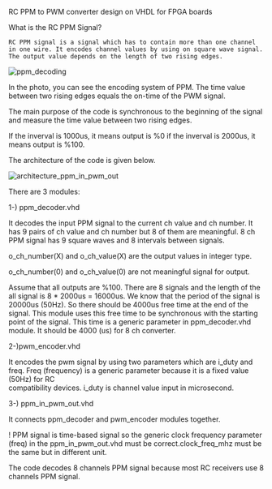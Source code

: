 RC PPM to PWM converter design on VHDL for FPGA boards

What is the RC PPM Signal?

    RC PPM signal is a signal which has to contain more than one channel in one wire. It encodes channel values by using on square wave signal. 
    The output value depends on the length of two rising edges.

![ppm_decoding](https://user-images.githubusercontent.com/43293467/198899385-43628ed2-1ad2-46ac-addb-31e2c1f7685d.gif)

In the photo, you can see the encoding system of PPM. The time value between two rising edges equals the on-time of the PWM signal.

The main purpose of the code is synchronous to the beginning of the signal and measure the time value between two rising edges.

If the inverval is 1000us, it means output is %0
if the inverval is 2000us, it means output is %100.

The architecture of the code is given below.

![architecture_ppm_in_pwm_out](https://user-images.githubusercontent.com/43293467/198901325-87a2bd80-151b-406e-895b-c0dc654b3206.png)

There are 3 modules:

1-) ppm_decoder.vhd

  It decodes the input PPM signal to the current ch value and ch number. It has 9 pairs of ch value and ch number but 8 of them are meaningful. 8 ch PPM signal has 9 square waves and 8 intervals between signals.
  
  o_ch_number(X) and o_ch_value(X) are the output values in integer type.

  o_ch_number(0) and o_ch_value(0) are not meaningful signal for output.
  
  Assume that all outputs are %100. There are 8 signals and the length of the all signal is 8 * 2000us = 16000us.
  We know that the period of the signal is 20000us (50Hz). So there should be 4000us free time at the end of the signal. This module uses this free time to be synchronous with the starting point of the signal. This time is a generic parameter in ppm_decoder.vhd module. It should be 4000 (us) for 8 ch converter.

  
2-)pwm_encoder.vhd

  It encodes the pwm signal by using two parameters which are i_duty and freq. Freq (frequency) is a generic parameter because it is a fixed value (50Hz) for RC          
  compatibility devices. i_duty is channel value input in microsecond.
  
3-) ppm_in_pwm_out.vhd

  It connects ppm_decoder and pwm_encoder modules together.

! PPM signal is time-based signal so the generic clock frequency parameter (freq) in the ppm_in_pwm_out.vhd must be correct.clock_freq_mhz must be the same but in different unit.

The code decodes 8 channels PPM signal because most RC receivers use 8 channels PPM signal. 
